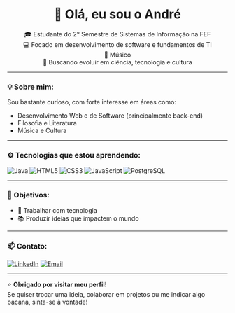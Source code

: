 <h1 align="center">👋 Olá, eu sou o André</h1>

<p align="center">
  🎓 Estudante do 2° Semestre de Sistemas de Informação na FEF <br>
  💻 Focado em desenvolvimento de software e fundamentos de TI <br>
  🎵 Músico <br>
  🚀 Buscando evoluir em ciência, tecnologia e cultura
</p>

---

### 💡 Sobre mim:

Sou bastante curioso, com forte interesse em áreas como:
- Desenvolvimento Web e de Software (principalmente back-end)
- Filosofia e Literatura
- Música e Cultura

---

### ⚙️ Tecnologias que estou aprendendo:

![Java](https://img.shields.io/badge/Java-ED8B00?style=for-the-badge&logo=java&logoColor=white)
![HTML5](https://img.shields.io/badge/HTML5-E34F26?style=for-the-badge&logo=html5&logoColor=white)
![CSS3](https://img.shields.io/badge/CSS3-1572B6?style=for-the-badge&logo=css3&logoColor=white)
![JavaScript](https://img.shields.io/badge/JavaScript-F7DF1E?logo=javascript&logoColor=black&style=for-the-badge)
![PostgreSQL](https://img.shields.io/badge/PostgreSQL-316192?logo=postgresql&logoColor=white&style=for-the-badge)

---

### 🎯 Objetivos:

- 💼 Trabalhar com tecnologia
- 📚 Produzir ideias que impactem o mundo

---

### 📫 Contato:

[![LinkedIn](https://img.shields.io/badge/LinkedIn-blue?style=flat&logo=linkedin&logoColor=white)](https://linkedin.com/in/andreeliasgv)
[![Email](https://img.shields.io/badge/Gmail-red?style=flat&logo=gmail&logoColor=white)](mailto:andrevila2016@hotmail.com)

---

⭐ **Obrigado por visitar meu perfil!**  
Se quiser trocar uma ideia, colaborar em projetos ou me indicar algo bacana, sinta-se à vontade!

